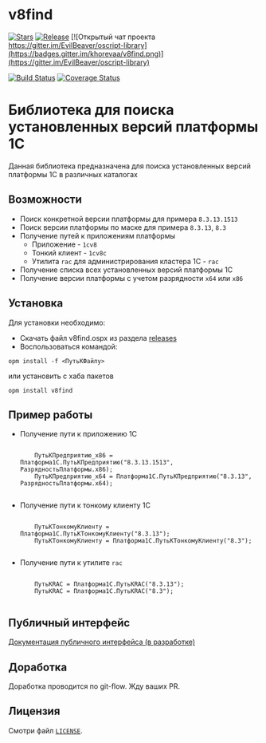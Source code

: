 # v8find

[![Stars](https://img.shields.io/github/stars/khorevaa/v8find.svg?label=Github%20%E2%98%85&a)](https://github.com/khorevaa/v8find/stargazers)
[![Release](https://img.shields.io/github/tag/khorevaa/v8find.svg?label=Last%20release&a)](https://github.com/khorevaa/v8find/releases)
[![Открытый чат проекта https://gitter.im/EvilBeaver/oscript-library](https://badges.gitter.im/khorevaa/v8find.png)](https://gitter.im/EvilBeaver/oscript-library)

[![Build Status](https://travis-ci.org/khorevaa/v8find.svg?branch=master)](https://travis-ci.org/khorevaa/v8find)
[![Coverage Status](https://coveralls.io/repos/github/khorevaa/v8find/badge.svg?branch=master)](https://coveralls.io/github/khorevaa/v8find?branch=master)

# Библиотека для поиска установленных версий платформы 1С

Данная библиотека предназначена для поиска установленных версий платформы 1С в различных каталогах

## Возможности

* Поиск конкретной версии платформы для примера `8.3.13.1513`
* Поиск версии платформы по маске для примера `8.3.13`, `8.3`
* Получение путей к приложениям платформы
    * Приложение - `1cv8`
    * Тонкий клиент - `1cv8c`
    * Утилита `rac`  для администрирования кластера 1С - `rac`
* Получение списка всех установленных версий платформы 1С
* Получение версии платформы с учетом разрядности `x64` или `x86`

## Установка

Для установки необходимо:
* Скачать файл v8find.ospx из раздела [releases](https://github.com/khorevaa/v8find/releases)
* Воспользоваться командой:

```
opm install -f <ПутьКФайлу>
```
или установить с хаба пакетов

```
opm install v8find
```

## Пример работы

* Получение пути к приложению 1С

    ```bsl

        ПутьКПредприятию_x86 = Платформа1С.ПутьКПредприятию("8.3.13.1513", РазрядностьПлатформы.x86);
        ПутьКПредприятию_x64 = Платформа1С.ПутьКПредприятию("8.3.13", РазрядностьПлатформы.x64);
        
    ```

* Получение пути к тонкому клиенту 1С

    ```bsl

        ПутьКТонкомуКлиенту = Платформа1С.ПутьКТонкомуКлиенту("8.3.13");
        ПутьКТонкомуКлиенту = Платформа1С.ПутьКТонкомуКлиенту("8.3");
        
    ```

* Получение пути к утилите `rac`

    ```bsl

        ПутьКRAC = Платформа1С.ПутьКRAC("8.3.13");
        ПутьКRAC = Платформа1С.ПутьКRAC("8.3");
        
    ```

## Публичный интерфейс

[Документация публичного интерфейса (в разработке)](docs/README.md)

## Доработка

Доработка проводится по git-flow. Жду ваших PR.

## Лицензия

Смотри файл [`LICENSE`](LICENSE).

